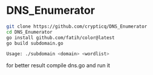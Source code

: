 # DNS_Enumerator


```bash
git clone https://github.com/crypticq/DNS_Enumerator
cd DNS_Enumerator
go install github.com/fatih/color@latest
go build subdomain.go 
```


```bash
Usage: ./subdomain <domain> <wordlist>
```


for better result compile dns.go and run it
